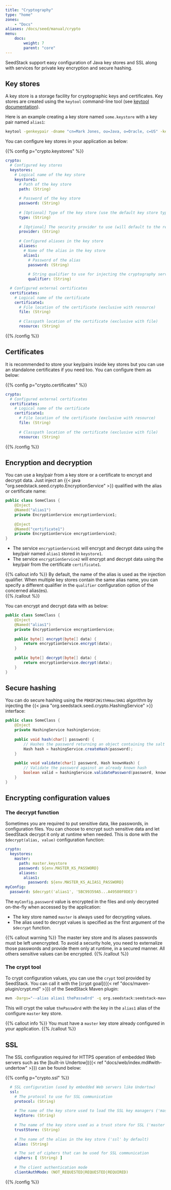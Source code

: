 ```yaml
---
title: "Cryptography"
type: "home"
zones:
    - "Docs"
aliases: /docs/seed/manual/crypto    
menu:
    docs:
        weight: 7
        parent: "core"
---
```


SeedStack support easy configuration of Java key stores and SSL along with services for private key encryption 
and secure hashing.<!--more--> 

## Key stores

A key store is a storage facility for cryptographic keys and certificates. Key stores are created using the `keytool` 
command-line tool (see [keytool documentation](http://docs.oracle.com/javase/8/docs/technotes/tools/windows/keytool.html)).

Here is an example creating a key store named `some.keystore` with a key pair named `alias1`:

```bash
keytool -genkeypair -dname "cn=Mark Jones, ou=Java, o=Oracle, c=US" -keystore some.keystore -storepass <keystore password> -validity 180 -alias alias1 -keypass <alias password>
```

You can configure key stores in your application as below:

{{% config p="crypto.keystores" %}}
```yaml
crypto:
  # Configured key stores
  keystores:
    # Logical name of the key store
    keystore1:
      # Path of the key store
      path: (String)
      
      # Password of the key store
      password: (String)
      
      # [Optional] Type of the key store (use the default key store type if not specified)
      type: (String)
      
      # [Optional] The security provider to use (will default to the registered list if not provided)
      provider: (String)
      
      # Configured aliases in the key store
      aliases:
        # Name of the alias in the key store
        alias1:
          # Password of the alias
          password: (String)
         
          # String qualifier to use for injecting the cryptography services (defaults to the name of the alias if not specified)
          qualifier: (String)

  # Configured external certificates 
  certificates:
    # Logical name of the certificate
    certificate1:
      # File location of the certificate (exclusive with resource)
      file: (String)
      
      # Classpath location of the certificate (exclusive with file)
      resource: (String)
```
{{% /config %}}  

## Certificates

It is recommended to store your key/pairs inside key stores but you can use an standalone certificates if you need too.
You can configure them as below:

{{% config p="crypto.certificates" %}}
```yaml
crypto:
  # Configured external certificates 
  certificates:
    # Logical name of the certificate
    certificate1:
      # File location of the certificate (exclusive with resource)
      file: (String)
      
      # Classpath location of the certificate (exclusive with file)
      resource: (String)
```
{{% /config %}}  

## Encryption and decryption

You can use a key/pair from a key store or a certificate to encrypt and decrypt data. Just inject an 
{{< java "org.seedstack.seed.crypto.EncryptionService" >}} qualified with the alias or certificate name:

```java
public class SomeClass {
    @Inject
    @Named("alias1")
    private EncryptionService encryptionService1;
    
    @Inject
    @Named("certificate1")
    private EncryptionService encryptionService2;
}
```

* The service `encryptionService1` will encrypt and decrypt data using the key/pair named `alias1` stored in `keystore1`. 
* The service `encryptionService2` will encrypt and decrypt data using the key/pair from the certificate `certificate1`.

{{% callout info %}}
By default, the name of the alias is used as the injection qualifier. When multiple key stores contain the same alias 
name, you can specify a different qualifier in the `qualifier` configuration option of the concerned alias(es).  
{{% /callout %}}  

You can encrypt and decrypt data with as below:

```java
public class SomeClass {
    @Inject
    @Named("alias1")
    private EncryptionService encryptionService;
    
    public byte[] encrypt(byte[] data) {
        return encryptionService.encrypt(data);
    }
    
    public byte[] decrypt(byte[] data) {
        return encryptionService.decrypt(data);
    }
}
```

## Secure hashing

You can do secure hashing using the `PBKDF2WithHmacSHA1` algorithm by injecting the {{< java "org.seedstack.seed.crypto.HashingService" >}}
interface:

```java
public class SomeClass {
    @Inject
    private HashingService hashingService;
    
    public void hash(char[] password) {
        // Hashes the password returning an object containing the salt value and the hash value  
        Hash hash = hashingService.createHash(password);
    }
    
    public void validate(char[] password, Hash knownHash) {
        // Validate the password against an already known hash
        boolean valid = hashingService.validatePassword(password, knownHash);
    }
}
```

## Encrypting configuration values

### The decrypt function

Sometimes you are required to put sensitive data, like passwords, in configuration files. You can choose to encrypt
such sensitive data and let SeedStack decrypt it only at runtime when needed. This is done with the `$decrypt(alias, value)` 
configuration function:

```yaml
crypto:
  keystores:
    master:
      path: master.keystore
      password: ${env.MASTER_KS_PASSWORD}
      aliases:
        alias1:
          password: ${env.MASTER_KS_ALIAS1_PASSWORD}
myConfig:
  password: $decrypt('alias1', '5BC99359A5...A49580F0DE3')
```

The `myConfig.password` value is encrypted in the files and only decrypted on-the-fly when accessed by the application:
* The key store named `master` is always used for decrypting values.
* The alias used to decrypt values is specified as the first argument of the `$decrypt` function.

{{% callout warning %}}
The master key store and its aliases passwords must be left unencrypted. To avoid a security hole, you need to externalize 
those passwords and provide them only at runtime, in a secured manner. All others sensitive values can be encrypted.
{{% /callout %}}
   
### The crypt tool

To crypt configuration values, you can use the `crypt` tool provided by SeedStack. You can call it with the 
[crypt goal]({{< ref "docs/maven-plugin/crypt.md" >}}) of the SeedStack Maven plugin:
  
```bash
mvn -Dargs="--alias alias1 thePasswOrd" -q org.seedstack:seedstack-maven-plugin:crypt
```
  
This will crypt the value `thePasswOrd` with the key in the `alias1` alias of the configure `master` key store.  

{{% callout info %}}
You must have a `master` key store already configured in your application.
{{% /callout %}}

## SSL

The SSL configuration required for HTTPS operation of embedded Web servers such as the 
[built-in Undertow]({{< ref "docs/web/index.md#with-undertow" >}}) can be found below: 

{{% config p="crypto.ssl" %}}
```yaml
  # SSL configuration (used by embedded Web servers like Undertow)    
  ssl:
    # The protocol to use for SSL communication
    protocol: (String)
    
    # The name of the key store used to load the SSL key managers ('master' by default)
    keyStore: (String)
     
    # The name of the key store used as a trust store for SSL ('master' by default)
    trustStore: (String)
    
    # The name of the alias in the key store ('ssl' by default)
    alias: (String)

    # The set of ciphers that can be used for SSL communication
    ciphers: [ (String) ]
    
    # The client authentication mode
    clientAuthMode: (NOT_REQUESTED|REQUESTED|REQUIRED)
```
{{% /config %}}  
